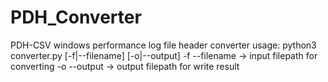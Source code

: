 # PDH_Converter
PDH-CSV windows performance log file header converter
usage: python3 converter.py [-f|--filename] [-o|--output]
-f --filename -> input filepath for converting
-o --output -> output filepath for write result
